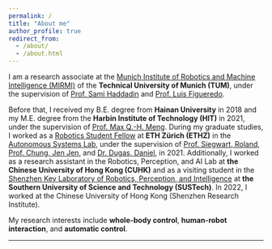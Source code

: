 ```yaml
---
permalink: /
title: "About me"
author_profile: true
redirect_from: 
  - /about/
  - /about.html
---
```


I am a research associate at the [Munich Institute of Robotics and Machine Intelligence (MIRMI)](https://www.mirmi.tum.de/en/mirmi/home/) of the **Technical University of Munich (TUM)**, under the supervision of [Prof. Sami Haddadin](https://scholar.google.de/citations?user=H1v0ztEAAAAJ&hl=de) and [Prof. Luis Figueredo](https://scholar.google.com/citations?user=ppZN58sAAAAJ&hl=en). <!--with the Marie Skłodowska-Curie Actions Scholarship in 2023 -->

Before that, I received my B.E. degree from **Hainan University** in 2018 and my M.E. degree from the **Harbin Institute of Technology (HIT)** in 2021, under the supervision of [Prof. Max Q.-H. Meng](http://www.ee.cuhk.edu.hk/~qhmeng/about.html). During my graduate studies, I worked as a [Robotics Student Fellow](https://center-for-robotics.ethz.ch/education/robotics-student-fellowship/2021-Robotics-Student-Fellows.html) at **ETH Zürich (ETHZ)** in the [Autonomous Systems Lab](https://asl.ethz.ch/), under the supervision of [Prof. Siegwart, Roland](https://scholar.google.com.hk/citations?hl=en&user=MDIyLnwAAAAJ), [Prof. Chung, Jen Jen](https://scholar.google.com/citations?user=FpzRM5UAAAAJ&hl=en), and [Dr. Dugas, Daniel](https://scholar.google.ch/citations?user=9v-eZhEAAAAJ&hl=en), in 2021. Additionally, I worked as a research assistant in the Robotics, Perception, and AI Lab at **the Chinese University of Hong Kong (CUHK)** and as a visiting student in the [Shenzhen Key Laboratory of Robotics, Perception, and Intelligence](http://robotics.lonwin.net/index.aspx) at **the Southern University of Science and Technology (SUSTech)**. In 2022, I worked at the Chinese University of Hong Kong (Shenzhen Research Institute).

My research interests include **whole-body control**, **human-robot interaction**, and **automatic control**.

---

